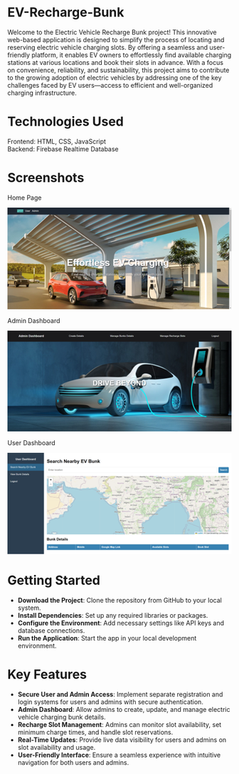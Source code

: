 # EV-Recharge-Bunk
Welcome to the Electric Vehicle Recharge Bunk project! This innovative web-based application is designed to simplify the process of locating and reserving electric vehicle charging slots. By offering a seamless and user-friendly platform, it enables EV owners to effortlessly find available charging stations at various locations and book their slots in advance. With a focus on convenience, reliability, and sustainability, this project aims to contribute to the growing adoption of electric vehicles by addressing one of the key challenges faced by EV users—access to efficient and well-organized charging infrastructure.

# Technologies Used
Frontend: HTML, CSS, JavaScript<br>
Backend: Firebase Realtime Database
# Screenshots
Home Page

![image alt](https://github.com/manisha-1112/Electric_Vehicle_Recharge_Bunk/blob/main/homepage.png?raw=true)

Admin Dashboard

![image alt](https://github.com/manisha-1112/Electric_Vehicle_Recharge_Bunk/blob/main/admin_dashboard.png?raw=true)

User Dashboard

![image alt](https://github.com/manisha-1112/Electric_Vehicle_Recharge_Bunk/blob/main/user_dashboard.png?raw=true)

# Getting Started
- **Download the Project**: Clone the repository from GitHub to your local system.<br> 
- **Install Dependencies**: Set up any required libraries or packages.<br>
- **Configure the Environment**: Add necessary settings like API keys and database connections.<br>  
- **Run the Application**: Start the app in your local development environment.  
# Key Features
- **Secure User and Admin Access**: Implement separate registration and login systems for users and admins with secure authentication.<br>
- **Admin Dashboard**: Allow admins to create, update, and manage electric vehicle charging bunk details.<br>
- **Recharge Slot Management**: Admins can monitor slot availability, set minimum charge times, and handle slot reservations.<br>
- **Real-Time Updates**: Provide live data visibility for users and admins on slot availability and usage.<br>
- **User-Friendly Interface**: Ensure a seamless experience with intuitive navigation for both users and admins.

